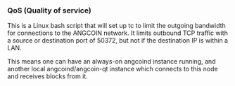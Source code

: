 ### QoS (Quality of service) ###

This is a Linux bash script that will set up tc to limit the outgoing bandwidth for connections to the ANGCOIN network. It limits outbound TCP traffic with a source or destination port of 50372, but not if the destination IP is within a LAN.

This means one can have an always-on angcoind instance running, and another local angcoind/angcoin-qt instance which connects to this node and receives blocks from it.
